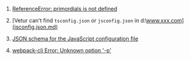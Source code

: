 1. [ReferenceError: primordials is not defined](primordials.md)

2. [Vetur can't find `tsconfig.json` or `jsconfig.json` in d:\www.xxx.com](jsconfig.json.md)

3. [JSON schema for the JavaScript configuration file](jsonSchema.md)
4. [webpack-cli Error: Unknown option '-p'](./Unknown.md)